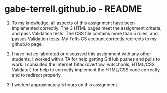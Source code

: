 # gabe-terrell.github.io - README

1. To my knowledge, all aspects of this assignment have been implemented correctly. 
   The 3 HTML pages meet the assignment criteria, and pass Validation tests.
   The CSS file contains more than 5 rules, and passes Validation tests.
   My Tufts CS account correctly redirects to my github.io page.

2. I have not collaborated or discussed this assignment with any other students.
   I worked with a TA for help getting GitHub pushes and pulls to work.
   I consulted the Internet (Stackoverflow, w3schools, HTML/CSS Validator) for help
   to correctly implement the HTML/CSS code correctly and to redirect properly.

3. I worked approximately 5 hours on this assignment.